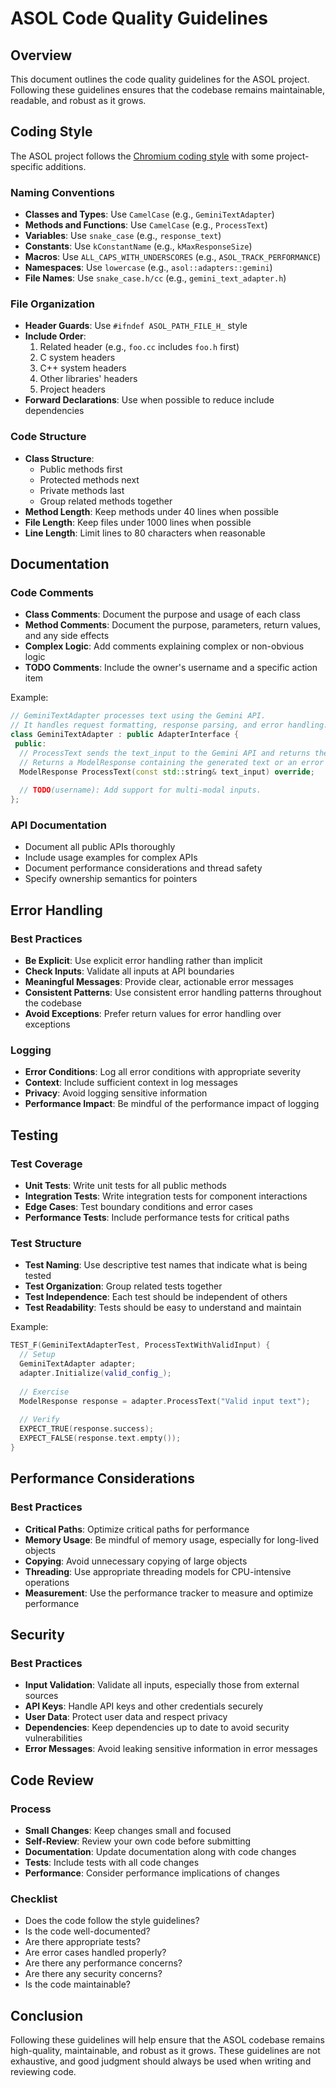 # ASOL Code Quality Guidelines

## Overview

This document outlines the code quality guidelines for the ASOL project. Following these guidelines ensures that the codebase remains maintainable, readable, and robust as it grows.

## Coding Style

The ASOL project follows the [Chromium coding style](https://chromium.googlesource.com/chromium/src/+/main/styleguide/c++/c++.md) with some project-specific additions.

### Naming Conventions

- **Classes and Types**: Use `CamelCase` (e.g., `GeminiTextAdapter`)
- **Methods and Functions**: Use `CamelCase` (e.g., `ProcessText`)
- **Variables**: Use `snake_case` (e.g., `response_text`)
- **Constants**: Use `kConstantName` (e.g., `kMaxResponseSize`)
- **Macros**: Use `ALL_CAPS_WITH_UNDERSCORES` (e.g., `ASOL_TRACK_PERFORMANCE`)
- **Namespaces**: Use `lowercase` (e.g., `asol::adapters::gemini`)
- **File Names**: Use `snake_case.h/cc` (e.g., `gemini_text_adapter.h`)

### File Organization

- **Header Guards**: Use `#ifndef ASOL_PATH_FILE_H_` style
- **Include Order**:
  1. Related header (e.g., `foo.cc` includes `foo.h` first)
  2. C system headers
  3. C++ system headers
  4. Other libraries' headers
  5. Project headers
- **Forward Declarations**: Use when possible to reduce include dependencies

### Code Structure

- **Class Structure**:
  - Public methods first
  - Protected methods next
  - Private methods last
  - Group related methods together
- **Method Length**: Keep methods under 40 lines when possible
- **File Length**: Keep files under 1000 lines when possible
- **Line Length**: Limit lines to 80 characters when reasonable

## Documentation

### Code Comments

- **Class Comments**: Document the purpose and usage of each class
- **Method Comments**: Document the purpose, parameters, return values, and any side effects
- **Complex Logic**: Add comments explaining complex or non-obvious logic
- **TODO Comments**: Include the owner's username and a specific action item

Example:
```cpp
// GeminiTextAdapter processes text using the Gemini API.
// It handles request formatting, response parsing, and error handling.
class GeminiTextAdapter : public AdapterInterface {
 public:
  // ProcessText sends the text_input to the Gemini API and returns the response.
  // Returns a ModelResponse containing the generated text or an error message.
  ModelResponse ProcessText(const std::string& text_input) override;
  
  // TODO(username): Add support for multi-modal inputs.
};
```

### API Documentation

- Document all public APIs thoroughly
- Include usage examples for complex APIs
- Document performance considerations and thread safety
- Specify ownership semantics for pointers

## Error Handling

### Best Practices

- **Be Explicit**: Use explicit error handling rather than implicit
- **Check Inputs**: Validate all inputs at API boundaries
- **Meaningful Messages**: Provide clear, actionable error messages
- **Consistent Patterns**: Use consistent error handling patterns throughout the codebase
- **Avoid Exceptions**: Prefer return values for error handling over exceptions

### Logging

- **Error Conditions**: Log all error conditions with appropriate severity
- **Context**: Include sufficient context in log messages
- **Privacy**: Avoid logging sensitive information
- **Performance Impact**: Be mindful of the performance impact of logging

## Testing

### Test Coverage

- **Unit Tests**: Write unit tests for all public methods
- **Integration Tests**: Write integration tests for component interactions
- **Edge Cases**: Test boundary conditions and error cases
- **Performance Tests**: Include performance tests for critical paths

### Test Structure

- **Test Naming**: Use descriptive test names that indicate what is being tested
- **Test Organization**: Group related tests together
- **Test Independence**: Each test should be independent of others
- **Test Readability**: Tests should be easy to understand and maintain

Example:
```cpp
TEST_F(GeminiTextAdapterTest, ProcessTextWithValidInput) {
  // Setup
  GeminiTextAdapter adapter;
  adapter.Initialize(valid_config_);
  
  // Exercise
  ModelResponse response = adapter.ProcessText("Valid input text");
  
  // Verify
  EXPECT_TRUE(response.success);
  EXPECT_FALSE(response.text.empty());
}
```

## Performance Considerations

### Best Practices

- **Critical Paths**: Optimize critical paths for performance
- **Memory Usage**: Be mindful of memory usage, especially for long-lived objects
- **Copying**: Avoid unnecessary copying of large objects
- **Threading**: Use appropriate threading models for CPU-intensive operations
- **Measurement**: Use the performance tracker to measure and optimize performance

## Security

### Best Practices

- **Input Validation**: Validate all inputs, especially those from external sources
- **API Keys**: Handle API keys and other credentials securely
- **User Data**: Protect user data and respect privacy
- **Dependencies**: Keep dependencies up to date to avoid security vulnerabilities
- **Error Messages**: Avoid leaking sensitive information in error messages

## Code Review

### Process

- **Small Changes**: Keep changes small and focused
- **Self-Review**: Review your own code before submitting
- **Documentation**: Update documentation along with code changes
- **Tests**: Include tests with all code changes
- **Performance**: Consider performance implications of changes

### Checklist

- Does the code follow the style guidelines?
- Is the code well-documented?
- Are there appropriate tests?
- Are error cases handled properly?
- Are there any performance concerns?
- Are there any security concerns?
- Is the code maintainable?

## Conclusion

Following these guidelines will help ensure that the ASOL codebase remains high-quality, maintainable, and robust as it grows. These guidelines are not exhaustive, and good judgment should always be used when writing and reviewing code.